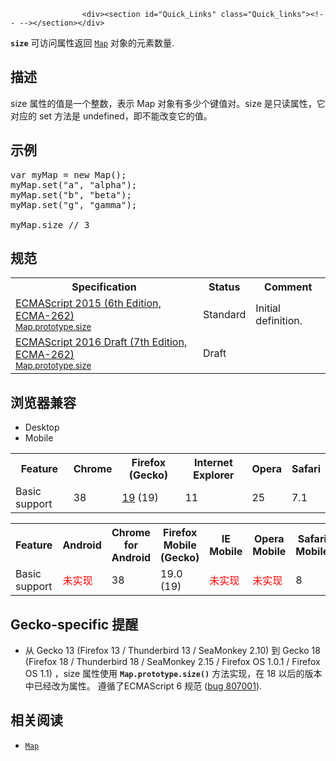 
                
                  
                    <div><section id="Quick_Links" class="Quick_links"><!-- --></section></div>

<p><code><strong>size</strong></code>&#xA0;&#x53EF;&#x8BBF;&#x95EE;&#x5C5E;&#x6027;&#x8FD4;&#x56DE;&#xA0;<a href="/zh-CN/docs/Web/JavaScript/Reference/Map" title="&#x6B64;&#x9875;&#x9762;&#x4ECD;&#x672A;&#x88AB;&#x672C;&#x5730;&#x5316;, &#x671F;&#x5F85;&#x60A8;&#x7684;&#x7FFB;&#x8BD1;!"><code>Map</code></a> &#x5BF9;&#x8C61;&#x7684;&#x5143;&#x7D20;&#x6570;&#x91CF;.</p>

<h2 id="&#x63CF;&#x8FF0;">&#x63CF;&#x8FF0;</h2>

<p>size &#x5C5E;&#x6027;&#x7684;&#x503C;&#x662F;&#x4E00;&#x4E2A;&#x6574;&#x6570;&#xFF0C;&#x8868;&#x793A; Map &#x5BF9;&#x8C61;&#x6709;&#x591A;&#x5C11;&#x4E2A;&#x952E;&#x503C;&#x5BF9;&#x3002;size &#x662F;&#x53EA;&#x8BFB;&#x5C5E;&#x6027;&#xFF0C;&#x5B83;&#x5BF9;&#x5E94;&#x7684; set &#x65B9;&#x6CD5;&#x662F; undefined&#xFF0C;&#x5373;&#x4E0D;&#x80FD;&#x6539;&#x53D8;&#x5B83;&#x7684;&#x503C;&#x3002;</p>

<h2 id="&#x793A;&#x4F8B;">&#x793A;&#x4F8B;</h2>

<pre class="brush:js">var myMap = new Map();
myMap.set(&quot;a&quot;, &quot;alpha&quot;);
myMap.set(&quot;b&quot;, &quot;beta&quot;);
myMap.set(&quot;g&quot;, &quot;gamma&quot;);

myMap.size // 3
</pre>

<h2 id="&#x89C4;&#x8303;">&#x89C4;&#x8303;</h2>

<table class="standard-table">
 <tbody>
  <tr>
   <th scope="col">Specification</th>
   <th scope="col">Status</th>
   <th scope="col">Comment</th>
  </tr>
  <tr>
   <td><a href="http://www.ecma-international.org/ecma-262/6.0/#sec-get-map.prototype.size" class="external" lang="en" hreflang="en">ECMAScript 2015 (6th Edition, ECMA-262)<br><small lang="zh-CN">Map.prototype.size</small></a></td>
   <td><span class="spec-Standard">Standard</span></td>
   <td>Initial definition.</td>
  </tr>
  <tr>
   <td><a href="https://tc39.github.io/ecma262/#sec-get-map.prototype.size" class="external" lang="en" hreflang="en">ECMAScript 2016 Draft (7th Edition, ECMA-262)<br><small lang="zh-CN">Map.prototype.size</small></a></td>
   <td><span class="spec-Draft">Draft</span></td>
   <td>&#xA0;</td>
  </tr>
 </tbody>
</table>

<h2 id="&#x6D4F;&#x89C8;&#x5668;&#x517C;&#x5BB9;">&#x6D4F;&#x89C8;&#x5668;&#x517C;&#x5BB9;</h2>

<p></p><div class="htab"> 
    <a name="AutoCompatibilityTable" id="AutoCompatibilityTable"></a> 
    <ul> 
        <li class="selected"><a>Desktop</a></li> 
        <li><a>Mobile</a></li> 
    </ul> 
</div><p></p>

<div id="compat-desktop">
<table class="compat-table">
 <tbody>
  <tr>
   <th>Feature</th>
   <th>Chrome</th>
   <th>Firefox (Gecko)</th>
   <th>Internet Explorer</th>
   <th>Opera</th>
   <th>Safari</th>
  </tr>
  <tr>
   <td>Basic support</td>
   <td>38</td>
   <td><a href="/en-US/Firefox/Releases/19" title="Released on 2013-02-19.">19</a> (19)</td>
   <td>11</td>
   <td>25</td>
   <td>7.1</td>
  </tr>
 </tbody>
</table>
</div>

<div id="compat-mobile">
<table class="compat-table">
 <tbody>
  <tr>
   <th>Feature</th>
   <th>Android</th>
   <th>Chrome for Android</th>
   <th>Firefox Mobile (Gecko)</th>
   <th>IE Mobile</th>
   <th>Opera Mobile</th>
   <th>Safari Mobile</th>
  </tr>
  <tr>
   <td>Basic support</td>
   <td><span style="color: #f00;">&#x672A;&#x5B9E;&#x73B0;</span></td>
   <td>38</td>
   <td>19.0 (19)</td>
   <td><span style="color: #f00;">&#x672A;&#x5B9E;&#x73B0;</span></td>
   <td><span style="color: #f00;">&#x672A;&#x5B9E;&#x73B0;</span></td>
   <td>8</td>
  </tr>
 </tbody>
</table>
</div>

<h2 id="Gecko-specific_&#x63D0;&#x9192;">Gecko-specific &#x63D0;&#x9192;</h2>

<ul>
 <li>&#x4ECE; Gecko 13 (Firefox 13 / Thunderbird 13 / SeaMonkey 2.10) &#x5230;&#xA0;Gecko 18 (Firefox 18 / Thunderbird 18 / SeaMonkey 2.15 / Firefox OS 1.0.1 / Firefox OS 1.1) &#xFF0C;size &#x5C5E;&#x6027;&#x4F7F;&#x7528;&#xA0;<strong><code>Map.prototype.size()</code></strong> &#x65B9;&#x6CD5;&#x5B9E;&#x73B0;&#xFF0C;&#x5728; 18 &#x4EE5;&#x540E;&#x7684;&#x7248;&#x672C;&#x4E2D;&#x5DF2;&#x7ECF;&#x6539;&#x4E3A;&#x5C5E;&#x6027;&#x3002;&#xA0;&#x9075;&#x5FAA;&#x4E86;ECMAScript 6 &#x89C4;&#x8303;&#xA0;(<a href="https://bugzilla.mozilla.org/show_bug.cgi?id=807001" class="external" title="FIXED: Map.prototype.size and Set.prototype.size should be accessor properties">bug&#xA0;807001</a>).</li>
</ul>

<h2 id="&#x76F8;&#x5173;&#x9605;&#x8BFB;">&#x76F8;&#x5173;&#x9605;&#x8BFB;</h2>

<ul>
 <li><a href="/zh-CN/docs/Web/JavaScript/Reference/Map" title="&#x6B64;&#x9875;&#x9762;&#x4ECD;&#x672A;&#x88AB;&#x672C;&#x5730;&#x5316;, &#x671F;&#x5F85;&#x60A8;&#x7684;&#x7FFB;&#x8BD1;!"><code>Map</code></a></li>
</ul>
                  
                
              